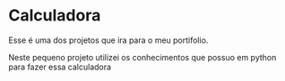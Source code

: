 # Calculadora
Esse é uma dos projetos que ira para o meu portifolio.

Neste pequeno projeto utilizei os conhecimentos que possuo em python para fazer essa calculadora
